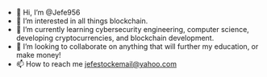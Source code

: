 - 👋 Hi, I’m @Jefe956
- 👀 I’m interested in all things blockchain.
- 🌱 I’m currently learning cybersecurity engineering, computer science, developing cryptocurrencies, and blockchain development.
- 💞️ I’m looking to collaborate on anything that will further my education, or make money!
- 📫 How to reach me jefestockemail@yahoo.com

<!---
Jefe956/Jefe956 is a ✨ special ✨ repository because its `README.md` (this file) appears on your GitHub profile.
You can click the Preview link to take a look at your changes.
--->
